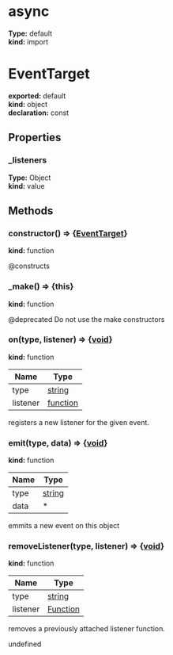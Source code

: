 # async        
  
**Type:** default        
**kind:** import        
  
  
# EventTarget      
  
**exported:** default      
**kind:** object      
**declaration:** const      
## Properties      
  
### _listeners        
  
**Type:** Object        
**kind:** value        
  
  
  
## Methods      
  
### constructor() => {[EventTarget](./Module:-EventTarget.md#EventTarget)}        
  
**kind:** function        
  
@constructs        
  
  
### _make() => {this}        
  
**kind:** function        
  
@deprecated Do not use the make constructors        
  
  
### on(type, listener) => {[void](https://developer.mozilla.org/en-US/docs/Web/JavaScript/Reference/Global_Objects/undefined)}        
  
**kind:** function        
  
| Name | Type |          
|------|------|          
| type | [string](https://developer.mozilla.org/en-US/docs/Web/JavaScript/Reference/Global_Objects/String) |        
| listener | [function](https://developer.mozilla.org/en-US/docs/Web/JavaScript/Reference/Global_Objects/Function/prototype) |        
  
registers a new listener for the given event.        
  
  
### emit(type, data) => {[void](https://developer.mozilla.org/en-US/docs/Web/JavaScript/Reference/Global_Objects/undefined)}        
  
**kind:** function        
  
| Name | Type |          
|------|------|          
| type | [string](https://developer.mozilla.org/en-US/docs/Web/JavaScript/Reference/Global_Objects/String) |        
| data | * |        
  
emmits a new event on this object        
  
  
### removeListener(type, listener) => {[void](https://developer.mozilla.org/en-US/docs/Web/JavaScript/Reference/Global_Objects/undefined)}        
  
**kind:** function        
  
| Name | Type |          
|------|------|          
| type | [string](https://developer.mozilla.org/en-US/docs/Web/JavaScript/Reference/Global_Objects/String) |        
| listener | [Function](https://developer.mozilla.org/en-US/docs/Web/JavaScript/Reference/Global_Objects/Function/prototype) |        
  
removes a previously attached listener function.        
  
  
undefined      
